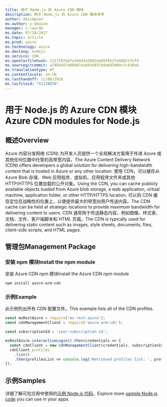 ```yaml
---
title: 用于 Node.js 的 Azure CDN 模块
description: 用于 Node.js 的 Azure CDN 模块参考
author: dksimpson
ms.author: v-deasim
manager: v-laurab
ms.date: 07/18/2017
ms.topic: article
ms.prod: azure
ms.technology: azure
ms.devlang: nodejs
ms.service: CDN
ms.openlocfilehash: 1117f8fabfe364d3e5602ee89f652fe98851fef4
ms.sourcegitcommit: a748445fdd0dd7ead43d45fd4ad45009cfc439a6
ms.translationtype: HT
ms.contentlocale: zh-CN
ms.lasthandoff: 11/08/2018
ms.locfileid: "51178876"
---
```

# <a name="azure-cdn-modules-for-nodejs"></a><span data-ttu-id="855a0-103">用于 Node.js 的 Azure CDN 模块</span><span class="sxs-lookup"><span data-stu-id="855a0-103">Azure CDN modules for Node.js</span></span>

## <a name="overview"></a><span data-ttu-id="855a0-104">概述</span><span class="sxs-lookup"><span data-stu-id="855a0-104">Overview</span></span>

<span data-ttu-id="855a0-105">Azure 内容分发网络 (CDN) 为开发人员提供一个全局解决方案用于传递 Azure 或其他任何位置中托管的高带宽内容。</span><span class="sxs-lookup"><span data-stu-id="855a0-105">The Azure Content Delivery Network (CDN) offers developers a global solution for delivering high-bandwidth content that is hosted in Azure or any other location.</span></span> <span data-ttu-id="855a0-106">使用 CDN，可以缓存从 Azure Blob 存储、Web 应用程序、虚拟机、应用程序文件夹或其他 HTTP/HTTPS 位置加载的公开对象。</span><span class="sxs-lookup"><span data-stu-id="855a0-106">Using the CDN, you can cache publicly available objects loaded from Azure blob storage, a web application, virtual machine, application folder, or other HTTP/HTTPS location.</span></span> <span data-ttu-id="855a0-107">可以将 CDN 缓存定位在战略性的位置上，以便提供最大的带宽向用户传送内容。</span><span class="sxs-lookup"><span data-stu-id="855a0-107">The CDN cache can be held at strategic locations to provide maximum bandwidth for delivering content to users.</span></span> <span data-ttu-id="855a0-108">CDN 通常用于传送静态内容，例如图像、样式表、文档、文件、客户端脚本和 HTML 页面。</span><span class="sxs-lookup"><span data-stu-id="855a0-108">The CDN is typically used for delivering static content such as images, style sheets, documents, files, client-side scripts, and HTML pages.</span></span>

## <a name="management-package"></a><span data-ttu-id="855a0-109">管理包</span><span class="sxs-lookup"><span data-stu-id="855a0-109">Management Package</span></span>

### <a name="install-the-npm-module"></a><span data-ttu-id="855a0-110">安装 npm 模块</span><span class="sxs-lookup"><span data-stu-id="855a0-110">Install the npm module</span></span>

<span data-ttu-id="855a0-111">安装 Azure CDN npm 模块</span><span class="sxs-lookup"><span data-stu-id="855a0-111">Install the Azure CDN npm module</span></span>

```bash
npm install azure-arm-cdn
```

### <a name="example"></a><span data-ttu-id="855a0-112">示例</span><span class="sxs-lookup"><span data-stu-id="855a0-112">Example</span></span>

<span data-ttu-id="855a0-113">此示例列出所有 CDN 配置文件。</span><span class="sxs-lookup"><span data-stu-id="855a0-113">This example lists all of the CDN profiles.</span></span>

```javascript
const msRestAzure = require('ms-rest-azure');
const cdnManagementClient = require('azure-arm-cdn');

const subscriptionId = 'your-subscription-id';

msRestAzure.interactiveLogin().then(credentials => {
  const cdnClient = new cdnManagementClient(credentials, subscriptionId);
  cdnClient.profiles
    .list()
    .then(profilesList => console.log('Retrieved profiles list: ', profilesList));
});
```

## <a name="samples"></a><span data-ttu-id="855a0-114">示例</span><span class="sxs-lookup"><span data-stu-id="855a0-114">Samples</span></span>

<span data-ttu-id="855a0-115">详细了解可在应用中使用的[示例 Node.js 代码](https://azure.microsoft.com/resources/samples/?platform=nodejs)。</span><span class="sxs-lookup"><span data-stu-id="855a0-115">Explore more [sample Node.js code](https://azure.microsoft.com/resources/samples/?platform=nodejs) you can use in your apps.</span></span>
